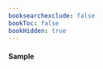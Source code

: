 ```yaml
---
booksearchexclude: false
bookToc: false
bookHidden: true
---
```


#### Sample
<furo-ui5-dialog-display></furo-ui5-dialog-display>

<furo-demo-snippet>
<template>
<furo-ui5-dialog header-text="Dialog title" ƒ-show="--openDialogClicked" ƒ-close="--closeDialogClicked">
        <p>Content</p>
        <div slot="footer"> <button @-click="--closeDialogClicked">close dialog</button></div>
      </furo-ui5-dialog>
      <button @-click="--openDialogClicked">Open dialog</button>
</template>
</furo-demo-snippet>
